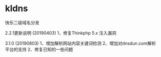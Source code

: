 # kldns

快乐二级域名分发

2.2.1更新说明 (20190403)
1、修复Thinkphp 5.x 注入漏洞

3.1.0 (20190803)
1、增加解析网站内容关键词检测
2、增加对dnsdun.com解析平台的支持
2、修复已知的一些问题
